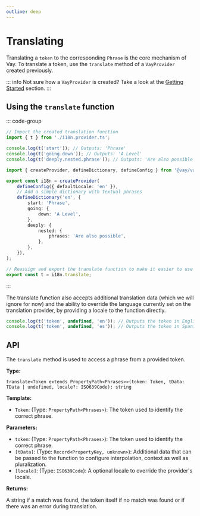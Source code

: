 ```yaml
---
outline: deep
---
```


<!-- @format -->

# Translating

Translating a `token` to the corresponding `Phrase` is the core mechanism of Vay. To translate a token, use the `translate` method of a `VayProvider` created previously.

::: info
Not sure how a `VayProvider` is created? Take a look at the [Getting Started](./02.getting-started.md) section.
:::

## Using the `translate` function

::: code-group

```ts [src/index.ts]
// Import the created translation function
import { t } from './i18n.provider.ts';

console.log(t('start')); // Outputs: 'Phrase'
console.log(t('going.down')); // Outputs: 'A Level'
console.log(t('deeply.nested.phrase')); // Outputs: 'Are also possible'
```

```ts [src/i18n.provider.ts]
import { createProvider, defineDictionary, defineConfig } from '@vay/vay';

export const i18n = createProvider(
    defineConfig({ defaultLocale: 'en' }),
    // Add a simple dictionary with textual phrases
    defineDictionary('en', {
        start: 'Phrase',
        going: {
            down: 'A Level',
        },
        deeply: {
            nested: {
                phrases: 'Are also possible',
            },
        },
    }),
);

// Reassign and export the translate function to make it easier to use
export const t = i18n.translate;
```

:::

The translate function also accepts additional translation data (which we will ignore for now) and the ability to override the language currently set on the translation provider, by providing a locale to the function directly.

```ts
console.log(t('token', undefined, 'en')); // Outputs the token in English
console.log(t('token', undefined, 'es')); // Outputs the token in Spanish
```

## API

The `translate` method is used to access a phrase from a provided token.

**Type:**

`translate<Token extends PropertyPath<Phrases>>(token: Token, tData: TData | undefined, locale?: ISO639Code): string`

**Template:**

-   `Token`: (Type: `PropertyPath<Phrases>`): The token used to identify the correct phrase.

**Parameters:**

-   `token`: (Type: `PropertyPath<Phrases>`): The token used to identify the correct phrase.
-   `[tData]`: (Type: `Record<PropertyKey, unknown>`): Additional data that can be passed to the function to configure interpolation, context as well as pluralization.
-   `[locale]`: (Type: `ISO639Code`): A optional locale to override the provider's locale.

**Returns:**

A string if a match was found, the token itself if no match was found or if there was an error during translation.

